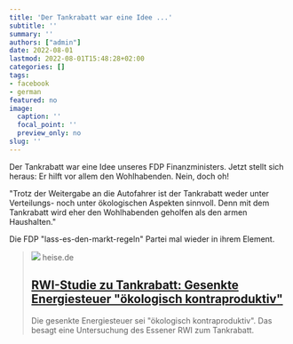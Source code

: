 ```yaml
---
title: 'Der Tankrabatt war eine Idee ...'
subtitle: ''
summary: ''
authors: ["admin"]
date: 2022-08-01
lastmod: 2022-08-01T15:48:28+02:00
categories: []
tags:
- facebook
- german
featured: no
image:
  caption: ''
  focal_point: ''
  preview_only: no
slug: ''
---
```

Der Tankrabatt war eine Idee unseres FDP Finanzministers. Jetzt stellt sich heraus:  Er hilft vor allem den Wohlhabenden. Nein, doch oh!

"Trotz der Weitergabe an die Autofahrer ist der Tankrabatt weder unter Verteilungs- noch unter ökologischen Aspekten sinnvoll. Denn mit dem Tankrabatt wird eher den Wohlhabenden geholfen als den armen Haushalten."

Die FDP "lass-es-den-markt-regeln" Partei mal wieder in ihrem Element.
> [![](https://heise.cloudimg.io/bound/1200x1200/q85.png-lossy-85.webp-lossy-85.foil1/_www-heise-de_/imgs/18/3/5/8/4/4/9/3/09-804473e40de84358.jpg)](https://www.heise.de/news/Studie-Tankrabatt-kommt-an-der-Zapfsaeule-an-7194755.html)
> heise.de
> ## [RWI-Studie zu Tankrabatt: Gesenkte Energiesteuer "ökologisch kontraproduktiv"](https://www.heise.de/news/Studie-Tankrabatt-kommt-an-der-Zapfsaeule-an-7194755.html)
>
>Die gesenkte Energiesteuer sei "ökologisch kontraproduktiv". Das besagt eine Untersuchung des Essener RWI zum Tankrabatt.


